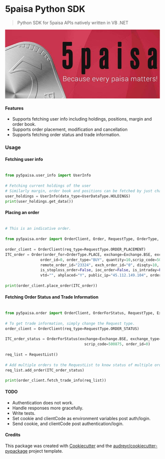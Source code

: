 # 5paisa Python SDK


> Python SDK for 5paisa APIs natively written in VB .NET

![5paisa logo](images/5-paisa-img.jpg)

#### Features

-   Supports fetching user info including holdings, positions, margin and order book.
-   Supports order placement, modification and cancellation
-   Supports fetching order status and trade information.

### Usage

#### Fetching user info

```py

from py5paisa.user_info import UserInfo

# Fetching current holdings of the user
# Similarly margin, order book and positions can be fetched by just changing the data type.
user_holdings = UserInfo(data_type=UserDataType.HOLDINGS)
print(user_holdings.get_data())

```

#### Placing an order

```py

# This is an indicative order.

from py5paisa.order import OrderClient, Order, RequestType, OrderType, Exchange, ExchangeType

order_client = OrderClient(req_type=RequestType.ORDER_PLACEMENT)
ITC_order = Order(order_for=OrderType.PLACE, exchange=Exchange.BSE, exchange_type=ExchangeType.CASH, price=0,
                order_id=0, order_type="BUY", quantity=10,scrip_code=500875, atmarket=True,
                remote_order_id="23324", exch_order_id="0", disqty=10, stoploss_price=0,
                is_stoploss_order=False, ioc_order=False, is_intraday=False, is_vtd=False,
                vtd="", ahplaced="Y", public_ip="45.112.149.104", order_validity=0, traded_qty=0)

print(order_client.place_order(ITC_order))

```

#### Fetching Order Status and Trade Information

```py

from py5paisa.order import OrderClient, OrderForStatus, RequestType, Exchange, ExchangeType, RequestList

# To get trade information, simply change the Request type.
order_client = OrderClient(req_type=RequestType.ORDER_STATUS)

ITC_order_status = OrderForStatus(exchange=Exchange.BSE, exchange_type=ExchangeType.CASH,
                                    scrip_code=500875, order_id=0)

req_list = RequestList()

# Add multiple orders to the RequestList to know status of multiple orders at once.
req_list.add_order(ITC_order_status)

print(order_client.fetch_trade_info(req_list))

```




#### TODO
 - Authentication does not work.
 - Handle responses more gracefully.
 - Write tests.
 - Set cookie and clientCode as environment variables post auth/login.
 - Send cookie, and clientCode post authentication/login.


#### Credits

This package was created with
[Cookiecutter](https://github.com/audreyr/cookiecutter) and the
[audreyr/cookiecutter-pypackage](https://github.com/audreyr/cookiecutter-pypackage)
project template.
